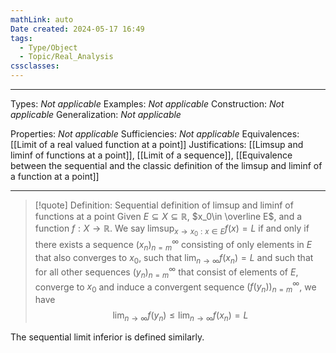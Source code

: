 ```yaml
---
mathLink: auto
Date created: 2024-05-17 16:49
tags:
  - Type/Object
  - Topic/Real_Analysis
cssclasses:
---
```


---  

Types: _Not applicable_
Examples: _Not applicable_
Construction: _Not applicable_
Generalization: _Not applicable_

Properties: _Not applicable_
Sufficiencies: _Not applicable_
Equivalences: [[Limit of a real valued function at a point]]
Justifications: [[Limsup and liminf of functions at a point]], [[Limit of a sequence]], [[Equivalence between the sequential and the classic definition of the limsup and liminf of a function at a point]]

---

> [!quote] Definition: Sequential definition of limsup and liminf of functions at a point
> Given $E\subseteq X\subseteq \mathbb R$, $x_0\in \overline E$, and a function $f:X\to \mathbb R$. We say $\limsup_{x\to x_0:x\in E}f(x)=L$ if and only if there exists a sequence $(x_n)_{n=m}^\infty$ consisting of only elements in $E$ that also converges to $x_0$, such that $\lim_{n\to \infty}f(x_n)=L$ and such that for all other sequences $(y_n)_{n=m}^\infty$ that consist of elements of $E$, converge to $x_0$ and induce a convergent sequence $(f(y_n))_{n=m}^\infty$, we have $$\lim_{n\to \infty}f(y_n)\leq \lim_{n\to \infty}f(x_n)=L$$

The sequential limit inferior is defined similarly.

